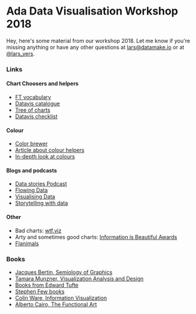 # Ada Data Visualisation Workshop 2018

Hey, here's some material from our workshop 2018. Let me know if you're missing anything or have any other questions at lars@datamake.io or at [@lars_vers](https://twitter.com/@lars_vers).

### Links

#### Chart Choosers and helpers

- [FT vocabulary](https://github.com/ft-interactive/chart-doctor/tree/master/visual-vocabulary)
- [Datavis catalogue](https://datavizproject.com/)
- [Tree of charts](http://www.datamake.io/project/tree-of-charts)
- [Datavis checklist](https://datavizchecklist.stephanieevergreen.com/)

#### Colour

- [Color brewer](http://colorbrewer2.org)
- [Article about colour helpers](https://blog.datawrapper.de/colorguide/)
- [In-depth look at colours](https://earthobservatory.nasa.gov/blogs/elegantfigures/2013/08/05/subtleties-of-color-part-1-of-6/)

#### Blogs and podcasts

- [Data stories Podcast](http://datastori.es/)
- [Flowing Data](http://flowingdata.com)
- [Visualising Data](http://visualisingdata.com)
- [Storytelling with data](http://www.storytellingwithdata.com/podcast/)

#### Other

- Bad charts: [wtf.viz](http://viz.wtf/)
- Arty and sometimes good charts: [Information is Beautiful Awards](https://www.informationisbeautifulawards.com/)
- [Flanimals](http://www.datamake.io/project/flanimals)

### Books

- [Jacques Bertin, Semiology of Graphics](https://www.amazon.co.uk/Semiology-Graphics-Diagrams-Networks-Maps/dp/1589482611)
- [Tamara Munzner, Visualization Analysis and Design](https://www.crcpress.com/Visualization-Analysis-and-Design/Munzner/p/book/9781466508910)
- [Books from Edward Tufte](https://www.edwardtufte.com/tufte/books_vdqi)
- [Stephen Few books](http://www.stephen-few.com/books.php)
- [Colin Ware, Information Visualization](https://www.amazon.co.uk/Information-Visualization-Perception-Interactive-Technologies/dp/0123814642)
- [Alberto Cairo, The Functional Art](https://www.amazon.co.uk/Functional-Art-introduction-information-visualization/dp/0321834739)
